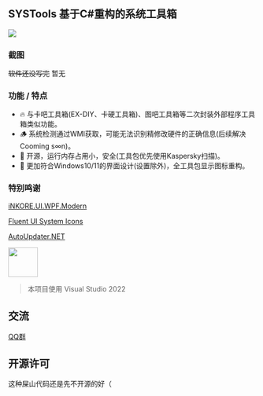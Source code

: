 ## SYSTools 基于C#重构的系统工具箱
  
![](https://img.shields.io/badge/Language-C%23-blue)

  
### 截图
  
~~软件还没写完~~ 暂无

### 功能 / 特点

- 🔥 与卡吧工具箱(EX-DIY、卡硬工具箱)、图吧工具箱等二次封装外部程序工具箱类似功能。  
- 🪵 系统检测通过WMI获取，可能无法识别精修改硬件的正确信息(后续解决Cooming s∞n)。  
- 🍕 开源，运行内存占用小，安全(工具包优先使用Kaspersky扫描)。  
- 💫 更加符合Windows10/11的界面设计(设置除外)，全工具包显示图标重构。

### 特别鸣谢 

[iNKORE.UI.WPF.Modern](https://github.com/iNKORE-NET/UI.WPF.Modern)

[Fluent UI System Icons](https://github.com/microsoft/fluentui-system-icons)

[AutoUpdater.NET](https://github.com/ravibpatel/AutoUpdater.NET)

<img src="https://visualstudio.microsoft.com/wp-content/uploads/2021/10/Product-Icon.svg" width="60"/>

>本项目使用 Visual Studio 2022

## 交流

[QQ群](https://jq.qq.com/?_wv=1027&k=OdcgcHfD)

## 开源许可

这种屎山代码还是先不开源的好（
